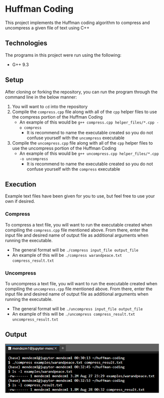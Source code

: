 # Huffman Coding
This project implements the Huffman coding algorithm to compress and uncompress a given file of text using C++

## Technologies
The programs in this project were run using the following:
* G++ 9.3

## Setup
After cloning or forking the repository, you can run the program through the command line in the below manner:
1. You will want to `cd` into the repository
2. Compile the `compress.cpp` file along with all of the `cpp` helper files to use the compress portion of the Huffman Coding
   - An example of this would be `g++ compress.cpp helper_files/*.cpp -o compress`
       * It is recommend to name the executable created so you do not confuse yourself with the `uncompress` executable
3. Compile the `uncompress.cpp` file along with all of the `cpp` helper files to use the uncompress portion of the Huffman Coding
   - An example of this would be `g++ uncompress.cpp helper_files/*.cpp -o uncompress`
       * It is recommend to name the executable created so you do not confuse yourself with the `compress` executable

## Execution
Example text files have been given for you to use, but feel free to use your own if desired.

### Compress
To compress a text file, you will want to run the executable created when compiling the `compress.cpp` file mentioned above.
From there, enter the input file and desired name of output file as additional arguments when running the executable.
* The general format will be `./compress input_file output_file`
* An example of this will be `./compress warandpeace.txt compress_result.txt`

### Uncompress
To uncompress a text file, you will want to run the executable created when compiling the `uncompress.cpp` file mentioned above.
From there, enter the input file and desired name of output file as additional arguments when running the executable.
* The general format will be `./uncompress input_file output_file`
* An example of this will be `./uncompress compress_result.txt uncompress_result.txt`

## Output
![Output of Huffman Coding program](images/huffman.png)
